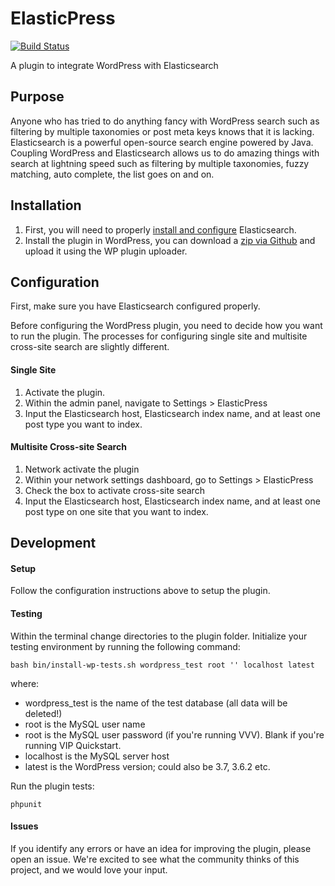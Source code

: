 ElasticPress
=============
[![Build Status](https://travis-ci.org/10up/ElasticPress.svg?branch=master)](https://travis-ci.org/10up/ElasticPress)

A plugin to integrate WordPress with Elasticsearch

## Purpose

Anyone who has tried to do anything fancy with WordPress search such as filtering by multiple taxonomies or post meta keys
knows that it is lacking. Elasticsearch is a powerful open-source search engine powered by Java. Coupling WordPress and
Elasticsearch allows us to do amazing things with search at lightning speed such as filtering by multiple taxonomies,
fuzzy matching, auto complete, the list goes on and on.


## Installation

1. First, you will need to properly [install and configure](http://www.elasticsearch.org/guide/en/elasticsearch/guide/current/_installing_elasticsearch.html) Elasticsearch.
2. Install the plugin in WordPress, you can download a [zip via Github](https://github.com/10up/ElasticPress/archive/master.zip) and upload it using the WP plugin uploader.

## Configuration

First, make sure you have Elasticsearch configured properly.

Before configuring the WordPress plugin, you need to decide how you want to run the plugin. The processes for
configuring single site and multisite cross-site search are slightly different.

#### Single Site
1. Activate the plugin.
2. Within the admin panel, navigate to Settings > ElasticPress
3. Input the Elasticsearch host, Elasticsearch index name, and at least one post type you want to index.

#### Multisite Cross-site Search
1. Network activate the plugin
2. Within your network settings dashboard, go to Settings > ElasticPress
3. Check the box to activate cross-site search
4. Input the Elasticsearch host, Elasticsearch index name, and at least one post type on one site that you want to
index.

## Development

#### Setup
Follow the configuration instructions above to setup the plugin.

#### Testing
Within the terminal change directories to the plugin folder. Initialize your testing environment by running the
following command:
```
bash bin/install-wp-tests.sh wordpress_test root '' localhost latest
```
where:

* wordpress_test is the name of the test database (all data will be deleted!)
* root is the MySQL user name
* root is the MySQL user password (if you're running VVV). Blank if you're running VIP Quickstart.
* localhost is the MySQL server host
* latest is the WordPress version; could also be 3.7, 3.6.2 etc.

Run the plugin tests:
```
phpunit
```

#### Issues
If you identify any errors or have an idea for improving the plugin, please open an issue. We're excited to
see what the community thinks of this project, and we would love your input.
